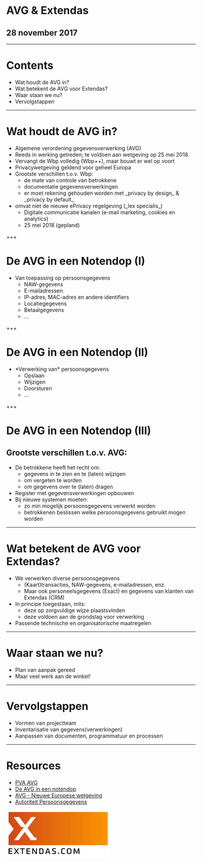 # AVG & Extendas

## 28 november 2017

---

# Contents

<ul>
    <li>
        Wat houdt de AVG in?
    </li>
    <li>
        Wat betekent de AVG voor Extendas?
    </li>
    <li>
        Waar staan we nu?
    </li>
    <li>
        Vervolgstappen
    </li>
</ul>

---

# Wat houdt de AVG in?

<ul>
    <li>
        Algemene verordening gegevensverwerking (AVG)
    </li>
    <li>
        Reeds in werking getreden; te voldoen aan wetgeving op 25 mei 2018
    </li>
    <li>
        Vervangt de Wbp volledig (Wbp++), maar bouwt er wel op voort
    </li>
    <li>
        Privacywetgeving geldend voor geheel Europa
    </li>
    <li>
        Grootste verschillen t.o.v. Wbp:
        <ul>
            <li>
                de mate van controle van betrokkene
            </li>
            <li>
                documentatie gegevensverwerkingen
            </li>
            <li>
                er moet rekening gehouden worden met _privacy by design_ & _privacy by default_
            </li>
        </ul>
    </li>
    <li>
        omvat niet de nieuwe ePrivacy regelgeving (_lex specialis_)
        <ul>
            <li>
                Digitale communicatie kanalen (e-mail marketing, cookies en analytics)
            </li>
            <li>
                25 mei 2018 (gepland)
            </li>
        </ul>
    </li>
</ul>

+++

# De AVG in een Notendop (I)

<ul>
    <li>
        Van toepassing op persoonsgegevens
        <ul>
            <li>
                NAW-gegevens
            </li>
            <li>
                E-mailadressen
            </li>
            <li>
                IP-adres, MAC-adres en andere identifiers
            </li>
            <li>
                Locatiegegevens
            </li>
            <li>
                Betaalgegevens
            </li>
            <li>
                ...
            </li>
        </ul> 
    </li>
</ul>


+++

# De AVG in een Notendop (II)

<ul>
    <li>
        *Verwerking van* persoonsgegevens
        <ul>
            <li>
                Opslaan
            </li>
            <li>
                Wijzigen
            </li>
            <li>
                Doorsturen
            </li>
            <li>
                ...
            </li>
        </ul> 
    </li>
</ul>


+++

# De AVG in een Notendop (III)

## Grootste verschillen t.o.v. AVG:

<ul>
    <li>
        De betrokkene heeft het recht om:
        <ul>
            <li>
                gegevens in te zien en te (laten) wijzigen
            </li>
            <li>
               om vergeten te worden
            </li>
            <li>
               om gegevens over te (laten) dragen
            </li>
        </ul>
    </li>
    <li>
        Register met gegevensverwerkingen opbouwen
    </li>
    <li>
        Bij nieuwe systemen moeten:
        <ul>
            <li>
                zo min mogelijk persoonsgegevens verwerkt worden
            </li>
            <li>
                betrokkenen beslissen welke persoonsgegevens gebruikt mogen worden
            </li>
        </ul>
    </li>
</ul>

---

# Wat betekent de AVG voor Extendas?

<ul>
    <li>
        We verwerken diverse persoonsgegevens
        <ul>
            <li>
                (Kaart)transacties, NAW-gegevens, e-mailadressen, enz.
            </li>
            <li>
                Maar ook personeelsgegevens (Exact) en gegevens van klanten van Extendas (CRM)
            </li>
        </ul>
    </li>
    <li>
        In principe toegestaan, mits:
        <ul>
            <li>
                deze op zorgvuldige wijze plaastsvinden
            </li>
            <li>
                deze voldoen aan de grondslag voor verwerking
            </li>
        </ul>
    </li>
    <li>
        Passende technische en organisatorische maatregelen
    </li>
</ul>

---

# Waar staan we nu?

<ul>
    <li>
        Plan van aanpak gereed
    </li>
    <li>
        Maar veel werk aan de winkel!
    </li>
</ul>

---

# Vervolgstappen

<ul>
    <li>
        Vormen van projectteam
    </li>
    <li>
        Inventarisatie van gegevens(verwerkingen)
    </li>
    <li>
        Aanpassen van documenten, programmatuur en processen
    </li>
</ul>

---

# Resources

<ul>
    <li>
        <a href="https://docs.google.com/document/d/1YS2_js7VkS0DqbjAF8VWr_VA5YC3Qe-jJnxgLW3j7A8/view" target="_blank">PVA AVG</a>
    </li>
    <li>
        <a href="https://autoriteitpersoonsgegevens.nl/sites/default/files/atoms/files/de_avg_in_een_notendop.pdf" target="_blank">De AVG in een notendop</a>
    </li>
    <li>
        <a href="https://autoriteitpersoonsgegevens.nl/nl/onderwerpen/avg-nieuwe-europese-privacywetgeving" target="_blank">AVG - Nieuwe Europese wetgeving</a>
    </li>
    <li>
        <a href="https://autoriteitpersoonsgegevens.nl/nl" target="_blank">Autoriteit Persoonsgegevens</a>
    </li>
</ul>

![Logo](assets/img/Extendas.png)

